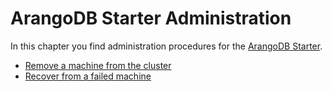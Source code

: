 # ArangoDB Starter Administration

In this chapter you find administration procedures for the
[ArangoDB Starter](programs-starter.html).

- [Remove a machine from the cluster](Removal.md)
- [Recover from a failed machine](Recovery.md)
